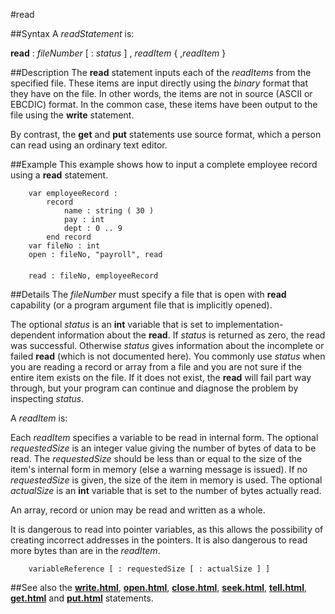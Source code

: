 
#read

##Syntax
A _readStatement_ is:


**read** : _fileNumber_ [ : _status_ ] , _readItem_ { ,_readItem_ }



##Description
The **read** statement inputs each of the _readItems_ from the specified file. These items are input directly using the _binary_ format that they have on the file. In other words, the items are not in source (ASCII or EBCDIC) format. In the common case, these items have been output to the file using the **write** statement.

By contrast, the **get** and **put** statements use source format, which a person can read using an ordinary text editor.


##Example
This example shows how to input a complete employee record using a **read** statement.

        var employeeRecord :
            record
                name : string ( 30 )
                pay : int
                dept : 0 .. 9
            end record
        var fileNo : int
        open : fileNo, "payroll", read
        
        read : fileNo, employeeRecord
##Details
The _fileNumber_ must specify a file that is open with **read** capability (or a program argument file that is implicitly opened).

The optional _status_ is an **int** variable that is set to implementation-dependent information about the **read**. If _status_ is returned as zero, the read was successful. Otherwise _status_ gives information about the incomplete or failed **read** (which is not documented here). You commonly use _status_ when you are reading a record or array from a file and you are not sure if the entire item exists on the file. If it does not exist, the **read** will fail part way through, but your program can continue and diagnose the problem by inspecting _status_.

A _readItem_ is:

Each _readItem_ specifies a variable to be read in internal form. The optional _requestedSize_ is an integer value giving the number of bytes of data to be read. The _requestedSize_ should be less than or equal to the size of the item's internal form in memory (else a warning message is issued). If no _requestedSize_ is given, the size of the item in memory is used. The optional _actualSize_ is an **int** variable that is set to the number of bytes actually read.

An array, record or union may be read and written as a whole.

It is dangerous to read into pointer variables, as this allows the possibility of creating incorrect addresses in the pointers. It is also dangerous to read more bytes than are in the _readItem_.

        variableReference [ : requestedSize [ : actualSize ] ]
##See also
the **[write.html](write)**, **[open.html](open)**, **[close.html](close)**, **[seek.html](seek)**, **[tell.html](tell)**, **[get.html](get)** and **[put.html](put)** statements.

